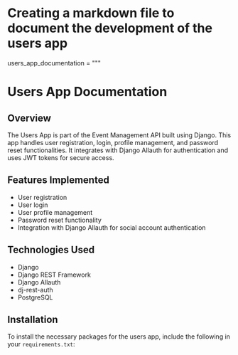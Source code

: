 # Creating a markdown file to document the development of the users app

users_app_documentation = """
# Users App Documentation

## Overview
The Users App is part of the Event Management API built using Django. This app handles user registration, login, profile management, and password reset functionalities. It integrates with Django Allauth for authentication and uses JWT tokens for secure access.

## Features Implemented
- User registration
- User login
- User profile management
- Password reset functionality
- Integration with Django Allauth for social account authentication

## Technologies Used
- Django
- Django REST Framework
- Django Allauth
- dj-rest-auth
- PostgreSQL

## Installation
To install the necessary packages for the users app, include the following in your `requirements.txt`:

